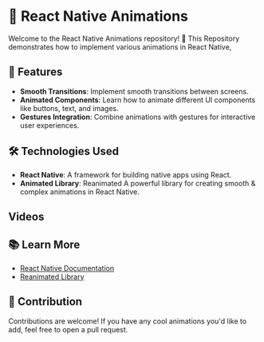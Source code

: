 # 🎨 React Native Animations
Welcome to the React Native Animations repository! 🚀 This Repository demonstrates how to implement various animations in React Native,
## 🌟 Features
* <b>Smooth Transitions</b>: Implement smooth transitions between screens.
* <b>Animated Components</b>: Learn how to animate different UI components like buttons, text, and images.
* <b>Gestures Integration</b>: Combine animations with gestures for interactive user experiences.
## 🛠️ Technologies Used
* <b>React Native</b>: A framework for building native apps using React.
* <b>Animated Library</b>: Reanimated A powerful library for creating smooth & complex animations in React Native.
## Videos 

## 📚 Learn More
* <a href='https://reactnative.dev/' alt='documentation link' > React Native Documentation</a>
* <a href='https://docs.swmansion.com/react-native-reanimated/' alt='library link'>Reanimated Library</a>
## 👥 Contribution
Contributions are welcome! If you have any cool animations you'd like to add, feel free to open a pull request.

